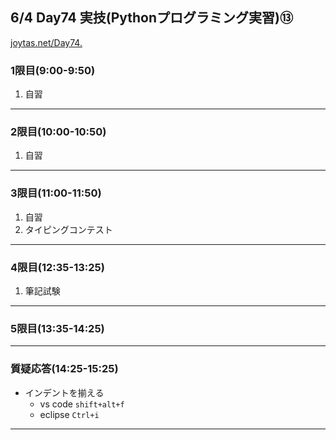 ## 6/4 Day74 実技(Pythonプログラミング実習)⑬
[joytas.net/Day74.]()
### 1限目(9:00-9:50)
1. 自習
---
### 2限目(10:00-10:50)
1. 自習
---
### 3限目(11:00-11:50)
1. 自習
1. タイピングコンテスト
---
### 4限目(12:35-13:25)
1. 筆記試験
---
### 5限目(13:35-14:25)
---
### 質疑応答(14:25-15:25)
- インデントを揃える
	- vs code `shift+alt+f`
	- eclipse `Ctrl+i`
---